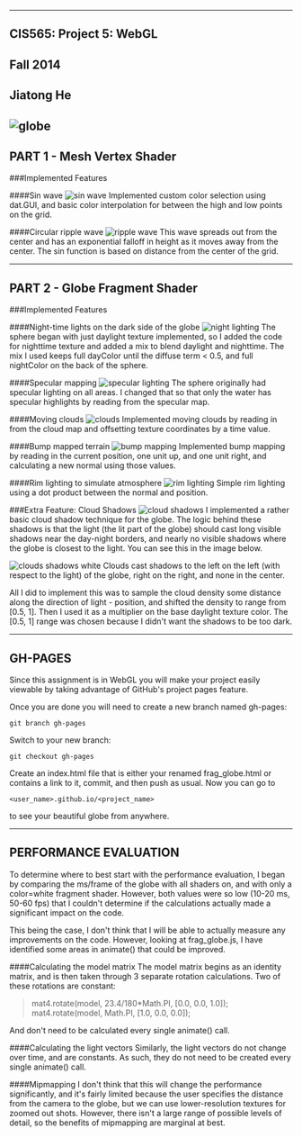 -------------------------------------------------------------------------------
CIS565: Project 5: WebGL
-------------------------------------------------------------------------------
Fall 2014
-------------------------------------------------------------------------------
Jiatong He
-------------------------------------------------------------------------------
![globe](https://raw.githubusercontent.com/JivingTechnostic/Project5-WebGL/master/renders/globe.png)
-------------------------------------------------------------------------------
PART 1 - Mesh Vertex Shader
-------------------------------------------------------------------------------
###Implemented Features

####Sin wave
![sin wave](https://raw.githubusercontent.com/JivingTechnostic/Project5-WebGL/master/renders/sin_wave.png)
Implemented custom color selection using dat.GUI, and basic color interpolation for between the high and low points on the grid.

####Circular ripple wave
![ripple wave](https://raw.githubusercontent.com/JivingTechnostic/Project5-WebGL/master/renders/ripple_wave.png)
This wave spreads out from the center and has an exponential falloff in height as it moves away from the center.
The sin function is based on distance from the center of the grid.

-------------------------------------------------------------------------------
PART 2 - Globe Fragment Shader
-------------------------------------------------------------------------------
###Implemented Features

####Night-time lights on the dark side of the globe
![night lighting](https://raw.githubusercontent.com/JivingTechnostic/Project5-WebGL/master/renders/globe_night.png)
The sphere began with just daylight texture implemented, so I added the code for nighttime texture and added a mix to blend daylight and nighttime.  The mix I used keeps full dayColor until the diffuse term < 0.5, and full nightColor on the back of the sphere.

####Specular mapping
![specular lighting](https://raw.githubusercontent.com/JivingTechnostic/Project5-WebGL/master/renders/globe_specular.png)
The sphere originally had specular lighting on all areas.  I changed that so that only the water has specular highlights by reading from the specular map.

####Moving clouds
![clouds](https://raw.githubusercontent.com/JivingTechnostic/Project5-WebGL/master/renders/globe_all.png)
Implemented moving clouds by reading in from the cloud map and offsetting texture coordinates by a time value.

####Bump mapped terrain
![bump mapping](https://raw.githubusercontent.com/JivingTechnostic/Project5-WebGL/master/renders/globe_labeled.png)
Implemented bump mapping by reading in the current position, one unit up, and one unit right, and calculating a new normal using those values.

####Rim lighting to simulate atmosphere
![rim lighting](https://raw.githubusercontent.com/JivingTechnostic/Project5-WebGL/master/renders/globe_rim.png)
Simple rim lighting using a dot product between the normal and position.

###Extra Feature: Cloud Shadows
![cloud shadows](https://raw.githubusercontent.com/JivingTechnostic/Project5-WebGL/master/renders/globe_labeled.png)
I implemented a rather basic cloud shadow technique for the globe.  The logic behind these shadows is that the light (the lit part of the globe) should cast long visible shadows near the day-night borders, and nearly no visible shadows where the globe is closest to the light.  You can see this in the image below.

![clouds shadows white](https://raw.githubusercontent.com/JivingTechnostic/Project5-WebGL/master/renders/globe_shadows_labeled.png)
Clouds cast shadows to the left on the left (with respect to the light) of the globe, right on the right, and none in the center.

All I did to implement this was to sample the cloud density some distance along the direction of light - position, and shifted the density to range from [0.5, 1].  Then I used it as a multiplier on the base daylight texture color.  The [0.5, 1] range was chosen because I didn't want the shadows to be too dark.

-------------------------------------------------------------------------------
GH-PAGES
-------------------------------------------------------------------------------
Since this assignment is in WebGL you will make your project easily viewable by 
taking advantage of GitHub's project pages feature.

Once you are done you will need to create a new branch named gh-pages:

`git branch gh-pages`

Switch to your new branch:

`git checkout gh-pages`

Create an index.html file that is either your renamed frag_globe.html or 
contains a link to it, commit, and then push as usual. Now you can go to 

`<user_name>.github.io/<project_name>` 

to see your beautiful globe from anywhere.

-------------------------------------------------------------------------------
PERFORMANCE EVALUATION
-------------------------------------------------------------------------------
To determine where to best start with the performance evaluation, I began by comparing the ms/frame of the globe with all shaders on, and with only a color=white fragment shader.  However, both values were so low (10-20 ms, 50-60 fps) that I couldn't determine if the calculations actually made a significant impact on the code.

This being the case, I don't think that I will be able to actually measure any improvements on the code.  However, looking at frag_globe.js, I have identified some areas in animate() that could be improved.

####Calculating the model matrix
The model matrix begins as an identity matrix, and is then taken through 3 separate rotation calculations.  Two of these rotations are constant:

>mat4.rotate(model, 23.4/180*Math.PI, [0.0, 0.0, 1.0]);
>mat4.rotate(model, Math.PI, [1.0, 0.0, 0.0]);

And don't need to be calculated every single animate() call.

####Calculating the light vectors
Similarly, the light vectors do not change over time, and are constants.  As such, they do not need to be created every single animate() call.

####Mipmapping
I don't think that this will change the performance significantly, and it's fairly limited because the user specifies the distance from the camera to the globe, but we can use lower-resolution textures for zoomed out shots.  However, there isn't a large range of possible levels of detail, so the benefits of mipmapping are marginal at best.
